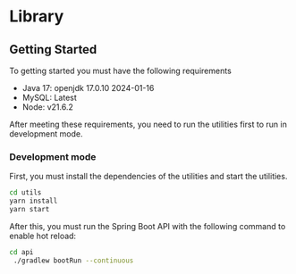 # Library

## Getting Started
To getting started you must have the following requirements
- Java 17: openjdk 17.0.10 2024-01-16
- MySQL: Latest
- Node: v21.6.2

After meeting these requirements, you need to run the utilities first to run in development mode.

### Development mode

First, you must install the dependencies of the utilities and start the utilities.

```bash
cd utils
yarn install
yarn start
```
After this, you must run the Spring Boot API with the following command to enable hot reload:

```bash
cd api
 ./gradlew bootRun --continuous
```
